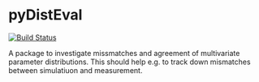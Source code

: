 pyDistEval
=======================

[![Build Status](https://travis-ci.org/tudo-astroparticlephysics/pydisteval.svg?branch=master)](https://travis-ci.org/tudo-astroparticlephysics/pydisteval)

A package to investigate missmatches and agreement of multivariate parameter distributions. This should help e.g. to track down mismatches between simulatiuon and measurement.
